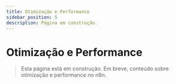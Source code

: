 ```yaml
---
title: Otimização e Performance
sidebar_position: 5
description: Página em construção.
---
```


# Otimização e Performance

> Esta página está em construção. Em breve, conteúdo sobre otimização e performance no n8n. 